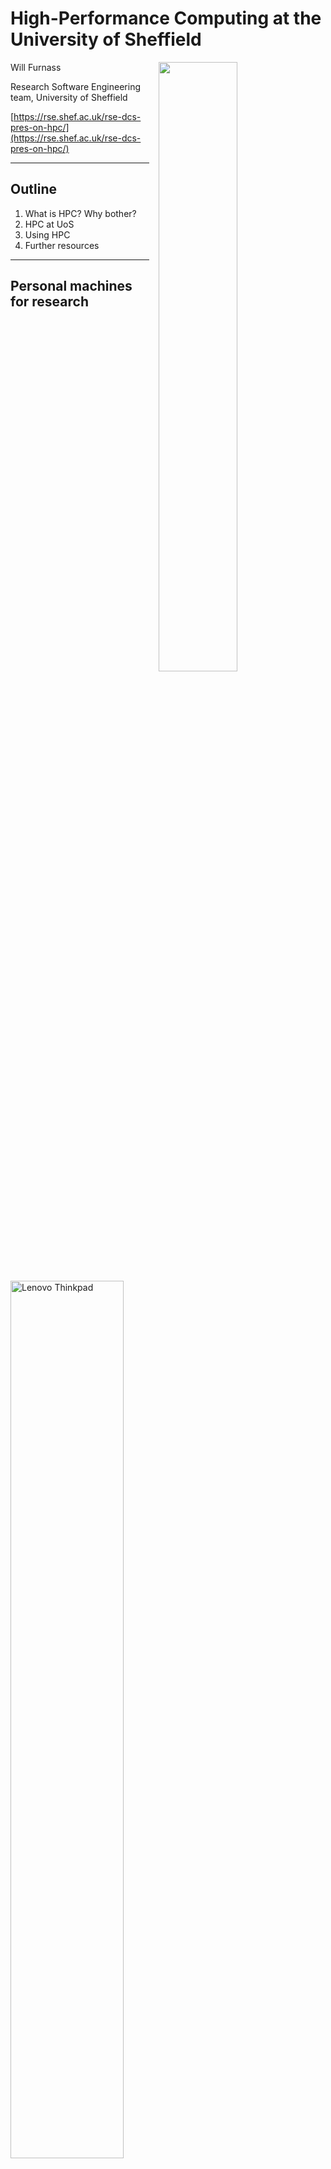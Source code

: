 # High-Performance Computing at the University of Sheffield

<div class="right">
    <img src="images/rse-logoonly-stroke.png" width="50%" style="padding: 0 15px; float: right;"/>
</div>

Will Furnass

Research Software Engineering team, University of Sheffield

[https://rse.shef.ac.uk/rse-dcs-pres-on-hpc/](https://rse.shef.ac.uk/rse-dcs-pres-on-hpc/)

---
## Outline

 1. What is HPC? Why bother?
 1. HPC at UoS
 1. Using HPC
 1. Further resources

---
## Personal machines for research

<img src="images/Lenovo_ThinkPad_T420_Ubuntu_Linux.jpeg" alt="Lenovo Thinkpad" width="60%" />

  - Edit and run code in one place
  - ~4 cores - some parallelism
  - Full control!

but...

---
## Limitations of personal machines

  - Limited RAM
  - Basic CPU
  - Limited num of cores
  - Limited, fragile storage
  - Modest GPU
  - Limited network connection
---
## Limitations of personal machines

  - How to distribute work *between* laptops?
  - How to run a series of tasks overnight?
      - "1am: Check if run 3 finished & start run 4"
      - "3am: Check if run 4 finished & start run 5"
      - "5am: Check if run 5 finished & start run 6"

---
## HPC: how is it different?

'HPC' == computer cluster with:
  - Computing resources
    - many nodes
    - each with many cores, much RAM, maybe GPUs
    - connected by fast networking
  - Storage
    - both shared and per-node
    - resilient and fast
  - Job management
    - Queue up jobs to run over a week
  - Command-line as default interface
  - Linux OS + optimised research software

---
## UoS Clusters

- Bessemer: 
    - Newest hardware
    - Best for single-node jobs
- ShARC: 
    - Good for multi-node jobs as has high-bandwidth, low-latency interconnects
- Iceberg: older UoS cluster (partly deprecated)

---
## DCS HPC resources (now)

  - Majority of nodes **public** (free at point of use)
  - But DCS has some **private nodes** in ShARC:
    - Non-std hardware specs
    - Less contention (sometimes!)
  - DCS node specs:
     - 1x node with **8x NVIDIA P100 GPUs** & 512GB RAM (NB 1x GPU currently faulty)
     - 8x nodes with **768GB RAM** each, 5 with 1TB SSDs
     - 4x nodes with **32 cores** each
     - [https://docs.hpc.shef.ac.uk/en/latest/sharc/groupnodes/](https://docs.hpc.shef.ac.uk/en/latest/sharc/groupnodes/)

---
## DCS HPC resources (soon)

### Bessemer

- 8x GPU nodes for Bessemer 
    - 4x NVIDIA V100 GPUs with NVLink 
    - 192 GB RAM

---
## Cluster structure

<img src="images/cluster-diag-plain.svg" alt="Cluster diagram" width="100%" />

---
## Jupyter

Can also run Jupyter Notebooks on cluster!

<div style="text-align: center">
    <a href="https://github.com/RSE-Sheffield/hi-perf-ipynb/blob/master/tutorials/02-multiprocessing.ipynb">
        <img src="images/jupyter.png" alt="Example Jupyter notebook" width="80%" align="center" />
    </a>
</div>


Ask for more info

---
## Moving data to/from HPC

  - SSH-based methods are your friends here (`rsync`, `scp`, `sftp`)
  - Or 
      - Use a storage area directly accessible to both your local machine and HPC?
      - Just use HPC?

---
## Storage

Location            | Shared? | Quota | B'ups? | Multi-HPC
------------------- |:-------:| -----:|:------:|:---------:
`/home/$USER`       | Y       | 10GB  | Y      | Y
`/data/$USER`       | Y       | 100GB | Y      | Y
`/fastdata/$USER`   | Y       | -     | N      | Y'
`/scratch`          | N       | -     | N      | N
`/shared/$PROJNAME` | Y       | 10TB  | N      | Y

---
## Storage

Location            | Remote access? | Speed | Suited to       
------------------- |:-------------- |:----- |:---------------
`/home/$USER`       | SSH            | >     | Pers data       
`/data/$USER`       | SSH            | >     | Pers data       
`/fastdata/$USER`   | SSH            | >>>   | Tmp big files   
`/scratch`          | -              | >>>   | Tmp small files 
`/shared/$PROJNAME` | SSH + CIFS     | >     | Proj files      




---
## Running jobs

- Users submit jobs to **Grid Engine** (SGE) job scheduler 
    - A **distributed resource manager**
    - Not intuitive!
    - V. powerful
- Request 
    - **Interactive** or **batch** job
    - Run time (e.g. 2h or 4d)
    - Computational resources (cores, RAM, GPUs)
    - Access to private resources
    - Notifications
- If request cannot be satisfied in ~60s
    - Interactive jobs fail 
    - Batch jobs start queueing

---
## Example interactive session

```
[me@mylaptop ~]$ ssh te1st@sharc.sheffield.ac.uk
...
[te1st@sharc-login1 ~]$ qrshx -P rse \
                              -pe smp 2 \
                              -l rmem=16G \
                              -m bea \
                              -M myemail@sheffield.ac.uk \
                              -j y 
[te1st@sharc-node121 ~]$ ./my_simulation_program --num-cores=2
...
```

---
## Example batch job script

Create a shell script, `my-job-script.sh`:

```bash
#!/bin/bash
#$ -P rse 
#$ -pe smp 2 
#$ -l rmem=16G 
#$ -m bea 
#$ -M myemail@sheffield.ac.uk
#$ -j y 

./my_simulation_program --num-cores=2
```

Then submit this to Grid Engine:

```console
[me@mylaptop ~]$ ssh te1st@sharc.sheffield.ac.uk
[te1st@sharc-login1 ~]$ qsub my-job-script.sh
```
Now go home for dinner!

---
## After submitting a job

You can then:
 - Wait for an email notification (success/abort)
 - Check status (running/queueing)
 - Cancel/amend job

---
## Resource estimation

 1. Run short test jobs
 1. View resource utilisation
 1. Extrapolate
 1. Submit larger jobs

---
## Software on UoS HPC

### Centrally-installed, optimised software

* Compilers, libraries, apps, dev tools etc
* Activate a package by **loading a modulefile** e.g.

    ```sh
    module use $MODULENAME
    ```

---
Where, for e.g. cuDNN, `$MODULENAME` could be one of:

```
libs/cudnn/4.0/binary-cuda-7.5.18
libs/cudnn/5.1/binary-cuda-7.5.18
libs/cudnn/5.1/binary-cuda-8.0.44
libs/cudnn/6.0/binary-cuda-8.0.44
libs/cudnn/7.0/binary-cuda-8.0.44
libs/cudnn/7.0/binary-cuda-9.1.85
...
```

---
## Software on UoS HPC

### Manage your own software

Several options:

  - Install non-optimised binary packages in e.g. your home directory 
      - *Conda*
  - Build optimised software stacks from source
      - *Spack*, *EasyBuild*
  - Run containers
      - *Singularity* - similar to *Docker*

All useful for e.g. provisioning/using complex Deep Learning software stacks!

---
## Optimisation and parallelisation

- Laptop may be *faster* than single-core job on ShARC:
    - CPUs in servers run at lower clock speeds
    - `.exe` may not exploit advanced CPU features

- Performance often comes from >=1 of:
    - **Optimising** for **CPU architecture**
    - **CPU parallelism** (multiple cores, multiple nodes)
    - **Accelerators** (GPUs, TPUs, Xeon Phi etc)

---
### Optimising for CPU architecture

  - In ShARC most CPUs are Xeon Haswell 
  - Haswell has support for hardware vectorisation
  - and *fused add-multiply* (useful for matrix mult)
  - Either use pre-compiled libraries that can dynamically use these
      - e.g. Intel Math Kernel Library (MKL)
  - or compile to produce builds optimised for Haswell

---
### CPU parallelism

(At least) 5 flavours:

#### Shared memory

- Single node
- Multiple CPU cores
- Typically 1 thread per core
- Thread-local and shared variables
- Many applications do this via OpenMP and/or Intel MKL

---
#### Distributed memory (single node)

- Multiple CPU cores
- Typically 1 process per core
- Separate address spaces
- Data (and code?) passed between processes
- e.g. `joblib` w/ multiprocessing or `ipyparallel`; MATLAB parfor; R `parallel`/`foreach`

---
#### Distributed memory (multiple nodes)

- Multiple CPU cores per node (symmetric?)
- Typically 1 process per core
- Separate address spaces per process
- Data (and code?) passed between processes
    - within a node
    - between nodes
- V. fast interconnects between nodes
- Facilitated by 
    - MPI (API + software for exploiting fast interconnects)
    - Apps/libs that understand MPI (`ipyparallel`, `PETSc`, MATLAB DCE)

---
#### Task arrays

- Set of near identical tasks
- Embarrassingly parallel
- Scheduled separately by Grid Engine
- Which then packs out its schedule with them!
- Great for sensitivity analyses

---
#### Accelerators, specifically CUDA

- Massive data parallelism
- Very effective for linear-algebra-heavy ops
    - ML, DL
- Can either write low-level code in CUDA
- Or use higher-level libs that speak CUDA
    - Tensorflow, PyTorch etc for DL

---
#### Other options

High-level APIs for working with large datasets, possibly out of core:

 - Spark
 - Dask

---
## Going bigger!

- Potential issues
    - Jobs too big / queue times too long for ShARC?
    - Want newer GPUs/processors?
---
- Options
    - **JADE**: Tier 2 HPC facility for Deep Learning
        - 22x DGX-1 systems: 22x 8x NVIDIA V100 cards (NVLINK between GPUs in nodes)
        - To see [£5.5M upgrade in 2020](https://www.hpcwire.com/off-the-wire/oxford-wins-5-5-million-epsrc-funding-for-hpc-will-lead-jade-2/) (**JADE 2**)
    - **NICE19**: new N8 Tier 2 HPC facility for distributed DL/ML (summer/autumn 2020)
        - 32x IBM AC922 nodes (2x POWER9 CPU; 4x V100 GPU; NVLINK between GPUs and CPUs)
        - 6x IBM IC922 nodes (6x with T4 TPUs; 2x with FPGAs)
        - 100Gbps Infiniband EDR interconnects
        - Better suited to hybrid CPU+GPU codes and scaling to multiple nodes than JADE
---
- Options (continued)
    - **Other Tier 2 facilities** (https://www.hpc-uk.ac.uk/facilities/)
    - Tier 1 HPC facility: **Archer**
    - **Cloud** (AWS, Azure, GCP etc)
        - Alces Flight - traditional HPC in the cloud

---
## Learning more / getting help

* Docs: [https://docs.hpc.shef.ac.uk](https://docs.hpc.shef.ac.uk) (not a tutorial)
    * For DCS nodes: [https://docs.hpc.shef.ac.uk/en/latest/sharc/groupnodes/](https://docs.hpc.shef.ac.uk/en/latest/sharc/groupnodes/)
* **Workshops**
    * RSE team runs various workshops on fundamentals:
        * UNIX shell, Git, Python/R/MATLAB, relational databases...
    * and more advanced topics:
        * multithreading/multiprocessing, CUDA, deep learning...
    * CiCS also offer training in C/C++, Fortran, Python, MATLAB and HPC

---
## Learning more / getting help

* **Talks**
    * RSE seminar series 
* **Code Clinic**
    * Book an appointment to get help with a coding issue
* **Hire an RSE** to help with your project(s)!
    * Either as part of a grant proposal
    * Or just for a few days

---
For more info (inc. **mailing list** and events schedule) see [https://rse.shef.ac.uk/](https://rse.shef.ac.uk/).

<div class="middle">
    <div class="center">
        <img src="images/rse-events.png" width="80%" />
    </div>
</div>

---
## The RSE team

* 10 RSEs
* Team kick-started by 2x EPSRC RSE fellowships
* Based in Computer Science
* Some current projects:
    * High-performance **agent-based modelling** (CUDA)
    * Deep learning and workflows for **NLP**
    * MRI **image alignment** (registration) software (C++/PETSc)
    * Agile **web apps** for visualising datasets (R/Shiny)
    * Augmenting **cell modelling** software (C++/PETSc)

---
## Getting in touch

<i class="fa fa-globe fa-lg"></i>&nbsp;[https://rse.shef.ac.uk](https://rse.shef.ac.uk)

<i class="fa fa-envelope fa-lg"></i>&nbsp;[rse@sheffield.ac.uk](maito://rse@sheffield.ac.uk)

<i class="fa fa-github fa-lg"></i>&nbsp;[@RSE-Sheffield](https://github.com/RSE-Sheffield/RSE-Sheffield.github.io)

<i class="fa fa-twitter fa-lg"></i>&nbsp;[@RSE_Sheffield](https://twitter.com/rse_sheffield)
